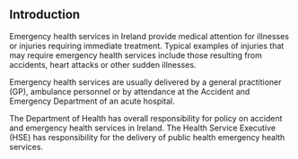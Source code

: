 ##  Introduction

Emergency health services in Ireland provide medical attention for illnesses
or injuries requiring immediate treatment. Typical examples of injuries that
may require emergency health services include those resulting from accidents,
heart attacks or other sudden illnesses.

Emergency health services are usually delivered by a general practitioner
(GP), ambulance personnel or by attendance at the Accident and Emergency
Department of an acute hospital.

The Department of Health has overall responsibility for policy on accident and
emergency health services in Ireland. The Health Service Executive (HSE) has
responsibility for the delivery of public health emergency health services.  
